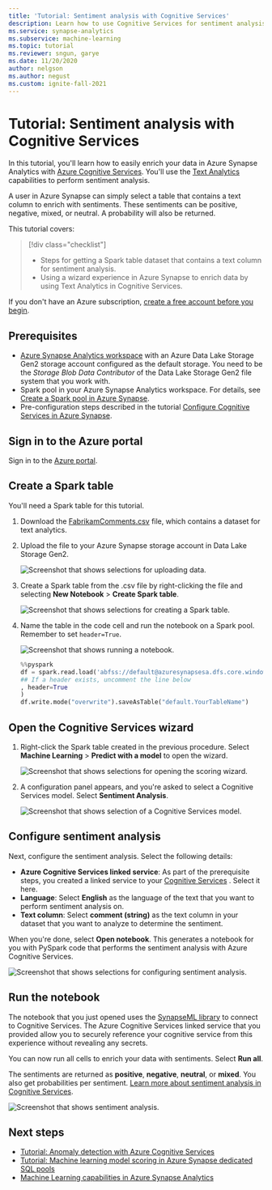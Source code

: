 ```yaml
---
title: 'Tutorial: Sentiment analysis with Cognitive Services'
description: Learn how to use Cognitive Services for sentiment analysis in Azure Synapse Analytics
ms.service: synapse-analytics
ms.subservice: machine-learning
ms.topic: tutorial
ms.reviewer: sngun, garye
ms.date: 11/20/2020
author: nelgson
ms.author: negust
ms.custom: ignite-fall-2021
---
```


# Tutorial: Sentiment analysis with Cognitive Services

In this tutorial, you'll learn how to easily enrich your data in Azure Synapse Analytics with [Azure Cognitive Services](../../cognitive-services/index.yml). You'll use the [Text Analytics](../../cognitive-services/text-analytics/index.yml) capabilities to perform sentiment analysis. 

A user in Azure Synapse can simply select a table that contains a text column to enrich with sentiments. These sentiments can be positive, negative, mixed, or neutral. A probability will also be returned.

This tutorial covers:

> [!div class="checklist"]
> - Steps for getting a Spark table dataset that contains a text column for sentiment analysis.
> - Using a wizard experience in Azure Synapse to enrich data by using Text Analytics in Cognitive Services.

If you don't have an Azure subscription, [create a free account before you begin](https://azure.microsoft.com/free/).

## Prerequisites

- [Azure Synapse Analytics workspace](../get-started-create-workspace.md) with an Azure Data Lake Storage Gen2 storage account configured as the default storage. You need to be the *Storage Blob Data Contributor* of the Data Lake Storage Gen2 file system that you work with.
- Spark pool in your Azure Synapse Analytics workspace. For details, see [Create a Spark pool in Azure Synapse](../quickstart-create-sql-pool-studio.md).
- Pre-configuration steps described in the tutorial [Configure Cognitive Services in Azure Synapse](tutorial-configure-cognitive-services-synapse.md).

## Sign in to the Azure portal

Sign in to the [Azure portal](https://portal.azure.com/).

## Create a Spark table

You'll need a Spark table for this tutorial.

1. Download the [FabrikamComments.csv](https://github.com/aghonaim/datasets/blob/master/FabrikamComments.csv) file, which contains a dataset for text analytics. 

1. Upload the file to your Azure Synapse storage account in Data Lake Storage Gen2.
  
   ![Screenshot that shows selections for uploading data.](media/tutorial-cognitive-services/tutorial-cognitive-services-sentiment-00a.png)

1. Create a Spark table from the .csv file by right-clicking the file and selecting **New Notebook** > **Create Spark table**.

   ![Screenshot that shows selections for creating a Spark table.](media/tutorial-cognitive-services/tutorial-cognitive-services-sentiment-00b.png)

1. Name the table in the code cell and run the notebook on a Spark pool. Remember to set `header=True`.

   ![Screenshot that shows running a notebook.](media/tutorial-cognitive-services/tutorial-cognitive-services-sentiment-00c.png)

   ```python
   %%pyspark
   df = spark.read.load('abfss://default@azuresynapsesa.dfs.core.windows.net/data/FabrikamComments.csv', format='csv'
   ## If a header exists, uncomment the line below
   , header=True
   )
   df.write.mode("overwrite").saveAsTable("default.YourTableName")
   ```

## Open the Cognitive Services wizard

1. Right-click the Spark table created in the previous procedure. Select **Machine Learning** > **Predict with a model** to open the wizard.

   ![Screenshot that shows selections for opening the scoring wizard.](media/tutorial-cognitive-services/tutorial-cognitive-services-sentiment-00d.png)

2. A configuration panel appears, and you're asked to select a Cognitive Services model. Select **Sentiment Analysis**.

   ![Screenshot that shows selection of a Cognitive Services model.](media/tutorial-cognitive-services/tutorial-cognitive-services-sentiment-choose.png)

## Configure sentiment analysis

Next, configure the sentiment analysis. Select the following details:
- **Azure Cognitive Services linked service**: As part of the prerequisite steps, you created a linked service to your [Cognitive Services](tutorial-configure-cognitive-services-synapse.md) . Select it here.
- **Language**: Select **English** as the language of the text that you want to perform sentiment analysis on.
- **Text column**: Select **comment (string)** as the text column in your dataset that you want to analyze to determine the sentiment.

When you're done, select **Open notebook**. This generates a notebook for you with PySpark code that performs the sentiment analysis with Azure Cognitive Services.

![Screenshot that shows selections for configuring sentiment analysis.](media/tutorial-cognitive-services/tutorial-cognitive-services-sentiment-config.png)

## Run the notebook

The notebook that you just opened uses the [SynapseML library](https://github.com/microsoft/SynapseML) to connect to Cognitive Services. The Azure Cognitive Services linked service that you provided allow you to securely reference your cognitive service from this experience without revealing any secrets.

 You can now run all cells to enrich your data with sentiments. Select **Run all**. 

The sentiments are returned as **positive**, **negative**, **neutral**, or **mixed**. You also get probabilities per sentiment. [Learn more about sentiment analysis in Cognitive Services](../../cognitive-services/text-analytics/how-tos/text-analytics-how-to-sentiment-analysis.md).

![Screenshot that shows sentiment analysis.](media/tutorial-cognitive-services/tutorial-cognitive-services-sentiment-notebook.png)

## Next steps
- [Tutorial: Anomaly detection with Azure Cognitive Services](tutorial-cognitive-services-anomaly.md)
- [Tutorial: Machine learning model scoring in Azure Synapse dedicated SQL pools](tutorial-sql-pool-model-scoring-wizard.md)
- [Machine Learning capabilities in Azure Synapse Analytics](what-is-machine-learning.md)

